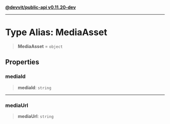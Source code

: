 [**@devvit/public-api v0.11.20-dev**](../README.md)

---

# Type Alias: MediaAsset

> **MediaAsset** = `object`

## Properties

<a id="mediaid"></a>

### mediaId

> **mediaId**: `string`

---

<a id="mediaurl"></a>

### mediaUrl

> **mediaUrl**: `string`

